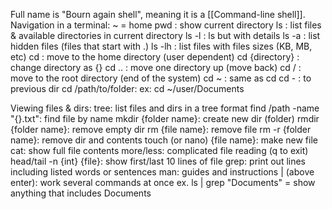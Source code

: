 Full name is "Bourn again shell", meaning it is a [[Command-line shell]].
Navigation in a terminal: 
~ = home
pwd : show current directory
ls : list files & available directories in current directory
ls -l : ls but with details
ls -a : list hidden files (files that start with .)
ls -lh : list files with files sizes (KB, MB, etc)
cd : move to the home directory (user dependent)
cd {directory} : change directory as {}
cd .. : move one directory up (move back)
cd / : move to the root directory (end of the system)
cd ~ : same as cd
cd - : to previous dir
cd /path/to/folder: ex: cd ~/user/Documents

Viewing files & dirs:
tree: list files and dirs in a tree format
find /path -name "{}.txt": find file by name
mkdir {folder name}: create new dir (folder)
rmdir {folder name}: remove empty dir
rm {file name}: remove file
rm -r {folder name}: remove dir and contents
touch (or nano) {file name}: make new file
cat: show full file contents
more/less: complicated file reading (q to exit)
head/tail -n {int} {file}: show first/last 10 lines of file
grep: print out lines including listed words or sentences
man: guides and instructions
| (above enter): work several commands at once
ex. ls | grep "Documents" = show anything that includes Documents



